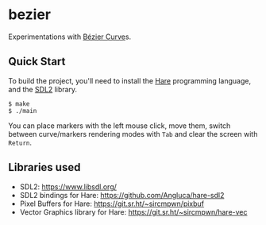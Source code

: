 # bezier

Experimentations with [Bézier Curve](https://en.wikipedia.org/wiki/B%C3%A9zier_curve)s.

## Quick Start

To build the project, you'll need to install the [Hare](https://harelang.org/) programming language, and the [SDL2](https://www.libsdl.org/) library.

```console
$ make
$ ./main
```

You can place markers with the left mouse click, move them, switch between curve/markers rendering modes with `Tab` and clear the screen with `Return`.

## Libraries used

- SDL2: https://www.libsdl.org/
- SDL2 bindings for Hare: https://github.com/Angluca/hare-sdl2
- Pixel Buffers for Hare: https://git.sr.ht/~sircmpwn/pixbuf
- Vector Graphics library for Hare: https://git.sr.ht/~sircmpwn/hare-vec
